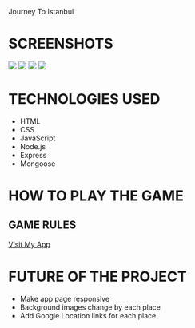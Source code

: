<App title> Journey To Istanbul



 
# SCREENSHOTS

<img src="public/screenshots/Landing Page.png">
<img src="public/screenshots/AfterLogging.png">
<img src="public/screenshots/New Restaurant Page.png">
<img src="public/screenshots/New Place Page.png">

# TECHNOLOGIES USED

- HTML
- CSS
- JavaScript
- Node.js
- Express
- Mongoose

# HOW TO PLAY THE GAME

## GAME RULES

<a href="https://journey-to-istanbul.herokuapp.com/">Visit My App</a>



# FUTURE OF THE PROJECT

- Make app page responsive
- Background images change by each place
- Add Google Location links for each place

